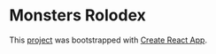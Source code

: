 Monsters Rolodex
================
This [project](https://coreybailey07.github.io/rolodex/) was bootstrapped with [Create React App](https://github.com/facebook/create-react-app).

